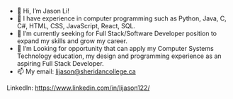 - 👋 Hi, I’m Jason Li!
- 👀 I have experience in computer programming such as Python, Java, C, C#, HTML, CSS, JavaScript, React, SQL.
- 🌱 I’m currently seeking for Full Stack/Software Developer position to expand my skills and grow my career.
- 💞️ I’m Looking for opportunity that can apply my Computer Systems Technology education, my design and programming experience as an aspiring Full Stack Developer.
- 📫 My email: lijason@sheridancollege.ca

LinkedIn: https://www.linkedin.com/in/lijason122/

<!---
lijason122/lijason122 is a ✨ special ✨ repository because its `README.md` (this file) appears on your GitHub profile.
You can click the Preview link to take a look at your changes.
--->
